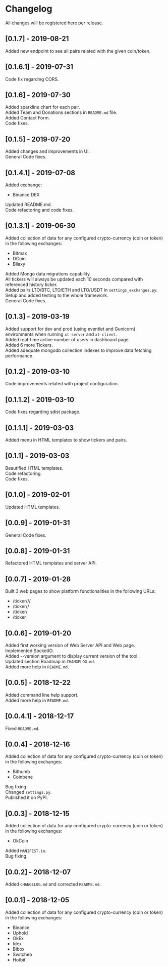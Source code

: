 # Changelog
All changes will be registered here per release.

## [0.1.7] - 2019-08-21
Added new endpoint to see all pairs related with the given coin/token.  

## [0.1.6.1] - 2019-07-31
Code fix regarding CORS.      

## [0.1.6] - 2019-07-30
Added sparkline chart for each pair.    
Added Team and Donations sections in `README.md` file.  
Added Contact Form.  
Code fixes.  

## [0.1.5] - 2019-07-20
Added changes and improvements in UI.  
General Code fixes. 

## [0.1.4.1] - 2019-07-08
Added exchange:

* Binance DEX

Updated README.md.  
Code refactoring and code fixes.

## [0.1.3.1] - 2019-06-30
Added collection of data for any configured crypto-currency (coin or token) in 
the following exchanges:  

* Bitmax
* DCoin
* Bilaxy

Added Mongo data migrations capability.  
All tickers will always be updated each 10 seconds compared with 
referenced history ticker.  
Added pairs LTO/BTC, LTO/ETH and LTO/USDT in `settings_exchanges.py`.  
Setup and added testing to the whole framework.  
General Code fixes. 

## [0.1.3] - 2019-03-19
Added support for dev and prod (using eventlet and Gunicorn) environments when
running `xt-server` and `xt-client`.  
Added real-time active number of users in dashboard page.  
Added 6 more Tickers.  
Added adequate mongodb collection indexes to improve data fetching performance.  

## [0.1.2] - 2019-03-10
Code improvements related with project configuration.  

## [0.1.1.2] - 2019-03-10
Code fixes regarding sdist package.  

## [0.1.1.1] - 2019-03-03
Added menu in HTML templates to show tickers and pairs.  

## [0.1.1] - 2019-03-03
Beautified HTML templates.  
Code refactoring.  
Code fixes.  

## [0.1.0] - 2019-02-01
Updated HTML templates.  

## [0.0.9] - 2019-01-31
General Code fixes.  

## [0.0.8] - 2019-01-31
Refactored HTML templates and server API.  

## [0.0.7] - 2019-01-28
Built 3 web pages to show platform functionalities in the following URLs:  

* /ticker/<exchange>/<pair>/<frequency>
* /ticker/<pair>/<frequency>
* /ticker/<frequency>
* /ticker

## [0.0.6] - 2019-01-20
Added first working version of Web Server API and Web page.  
Implemented SocketIO.  
Added --version argument to display current version of the tool.  
Updated section Roadmap in `CHANGELOG.md`.  
Added more help in `README.md`.  

## [0.0.5] - 2018-12-22
Added command line help support.  
Added more help in `README.md`.  

## [0.0.4.1] - 2018-12-17
Fixed `README.md`.  

## [0.0.4] - 2018-12-16
Added collection of data for any configured crypto-currency (coin or token) in 
the following exchanges:  

* Bithumb
* Coinbene

Bug fixing.  
Changed `settings.py`.  
Published it on PyPI.  

## [0.0.3] - 2018-12-15
Added collection of data for any configured crypto-currency (coin or token) in 
the following exchanges:

* OkCoin

Added `MANIFEST.in`.  
Bug fixing.  

## [0.0.2] - 2018-12-07
Added `CHANGELOG.md` and corrected `README.md`.  

## [0.0.1] - 2018-12-05
Added collection of data for any configured crypto-currency (coin or token) in 
the following exchanges:  

* Binance
* Uphold
* OkEx
* Idex
* Bibox
* Switcheo
* Hotbit
